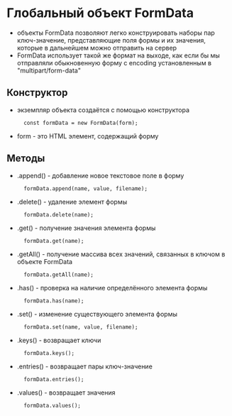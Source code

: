 # Глобальный объект FormData #

* объекты FormData позволяют легко конструировать наборы пар ключ-значение, представляющие поля формы и их значения, которые в дальнейшем можно отправить на сервер
* FormData использует такой же формат на выходе, как если бы мы отправляли обыкновенную форму с encoding установленным в "multipart/form-data"

## Конструктор ##

* экземпляр объекта создаётся с помощью конструктора

		const formData = new FormData(form);

* form - это HTML элемент, содержащий форму

## Методы ##

* .append() - добавление новое текстовое поле в форму

		formData.append(name, value, filename);

* .delete() - удаление элемент формы

		formData.delete(name);

* .get() - получение значения элемента формы

		formData.get(name);

* .getAll() - получение массива всех значений, связанных в ключом в объекте FormData

		formData.getAll(name);

* .has() - проверка на наличие определённого элемента формы

		formData.has(name);

* .set() - изменение существующего элемента формы

		formData.set(name, value, filename);

* .keys() - возвращает ключи

		formData.keys();

* .entries() - возвращает пары ключ-значение

		formData.entries();

* .values() - возвращает значения

		formData.values();